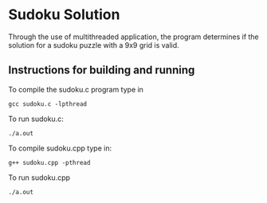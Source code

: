 # Sudoku Solution

Through the use of multithreaded application, the program determines if the solution for a sudoku puzzle with a 9x9 grid is valid.

## Instructions for building and running

To compile the sudoku.c program type in
```
gcc sudoku.c -lpthread
```

To run sudoku.c: 
```
./a.out
```

To compile sudoku.cpp type in:
```
g++ sudoku.cpp -pthread
```

To run sudoku.cpp
```
./a.out
```

